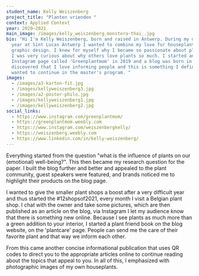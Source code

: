 ```yaml
---
student_name: Kelly Weiszenberg
project_title: "Planten vrienden "
context: Applied Context
year: 2020—2021
main_image: /images/kelly_weiszenberg_monstera-thai_.jpg
bio: "Hi I'm Kelly Weiszenberg, born and raised in Antwerp. During my master
  year at Sint Lucas Antwerp I wanted to combine my love for houseplants and
  graphic design. I knew for myself why I became so passionate about plants and
  I was very curious about why others love plants so much. I started an
  Instagram page called 'Greenplantmom' in 2019 and a blog was born in 2020. I
  discovered that I love informing people and this is something I definitely
  wanted to continue in the master's program. "
images:
  - /images/a3-karton-fit.jpg
  - /images/kellyweiszenberg3.jpg
  - /images/a2-poster-philo.jpg
  - /images/kellyweiszenberg1.jpg
  - /images/kellyweiszenberg2.jpg
social_links:
  - https://www.instagram.com/greenplantmom/
  - https://greenplantmom.weebly.com
  - https://www.instagram.com/weiszenbergkelly/
  - https://weiszenberg.weebly.com
  - https://www.linkedin.com/in/kelly-weiszenberg/
---
```

Everything started from the question "what is the influence of plants on our (emotional) well-being?". This then became my research question for the paper. I built the blog further and better and appealed to the plant community, guest speakers were featured, and brands noticed me to highlight their products on the blog page. 

I wanted to give the smaller plant shops a boost after a very difficult year and thus started the #12shopsof2021, every month I visit a Belgian plant shop. I chat with the owner and take some pictures, which are then published as an article on the blog, via Instagram I let my audience know that there is something new online. Because I see plants as much more than a green addition to your interior, I started a plant friend book on the blog website, on the 'plantcare' page. People can send me the care of their favorite plant and that way we inform each other. 

From this came another concise informational publication that uses QR codes to direct you to the appropriate articles online to continue reading about the topics that appeal to you. In all of this, I emphasized with photographic images of my own houseplants.